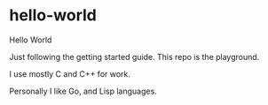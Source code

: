 # hello-world
Hello World

Just following the getting started guide.
This repo is the playground.

I use mostly C and C++ for work.

Personally I like Go, and Lisp languages.
